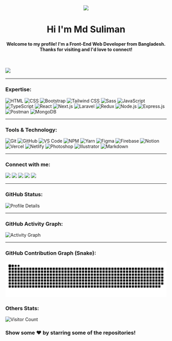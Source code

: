 <div align="center" >
  <img src="https://media.giphy.com/media/hvRJCLFzcasrR4ia7z/giphy.gif" width="100px">
</div>
<h1 align="center">Hi I'm Md Suliman</h1> 
<h4 align="center">Welcome to my profile! I'm a Front-End Web Developer from Bangladesh. Thanks for visiting and I'd love to connect!</h4>
<br>

![](https://github-widgetbox.vercel.app/api/profile?username=sulaimanbiswas&data=followers,repositories,stars,commits&theme=nautilus)

---

### Expertise:

![](https://skillicons.dev/icons?i=html "HTML")
![](https://skillicons.dev/icons?i=css "CSS")
![](https://skillicons.dev/icons?i=bootstrap "Bootstrap")
![](https://skillicons.dev/icons?i=tailwindcss "Tailwind CSS")
![](https://skillicons.dev/icons?i=sass "Sass")
![](https://skillicons.dev/icons?i=javascript "JavaScript")
![](https://skillicons.dev/icons?i=typescript "TypeScript")
![](https://skillicons.dev/icons?i=react "React")
![](https://skillicons.dev/icons?i=nextjs "Next.js")
![](https://skillicons.dev/icons?i=laravel "Laravel")
![](https://skillicons.dev/icons?i=redux "Redux")
![](https://skillicons.dev/icons?i=nodejs "Node.js")
![](https://skillicons.dev/icons?i=expressjs "Express.js")
![](https://skillicons.dev/icons?i=postman "Postman")
![](https://skillicons.dev/icons?i=mongodb "MongoDB")

---

### Tools & Technology:

![](https://skillicons.dev/icons?i=git "Git")
![](https://skillicons.dev/icons?i=github "GitHub")
![](https://skillicons.dev/icons?i=vscode "VS Code")
![](https://skillicons.dev/icons?i=npm "NPM")
![](https://skillicons.dev/icons?i=yarn "Yarn")
![](https://skillicons.dev/icons?i=figma "Figma")
![](https://skillicons.dev/icons?i=firebase "Firebase")
![](https://skillicons.dev/icons?i=notion "Notion")
![](https://skillicons.dev/icons?i=vercel "Vercel")
![](https://skillicons.dev/icons?i=netlify "Netlify")
![](https://skillicons.dev/icons?i=ps "Photoshop")
![](https://skillicons.dev/icons?i=ai "Illustrator")
![](https://skillicons.dev/icons?i=md "Markdown")

---

### Connect with me:

[![](https://img.shields.io/badge/-LinkedIn-%230077B5?style=for-the-badge&logo=linkedin&logoColor=white)](https://www.linkedin.com/in/sulaimanbiswas)
[![](https://img.shields.io/badge/X-000000?style=for-the-badge&logo=x&logoColor=white)](https://www.twitter.com/sulaimanbiswas)
[![](https://img.shields.io/badge/Facebook-1877F2?style=for-the-badge&logo=facebook&logoColor=white)](https://www.facebook.com/sulaimanbiswasbd)
[![](https://img.shields.io/badge/Instagram-E4405F?style=for-the-badge&logo=instagram&logoColor=white)](https://www.instagram.com/sulaimanbiswas)
[![](https://img.shields.io/badge/YouTube-FF0000?style=for-the-badge&logo=youtube&logoColor=white)](https://www.youtube.com/@sulaimanbiswas)

---

### GitHub Status:

![](http://github-profile-summary-cards.vercel.app/api/cards/profile-details?username=sulaimanbiswas&theme=blue_green "Profile Details")

---

### GitHub Activity Graph:

![](https://github-readme-activity-graph.vercel.app/graph?username=sulaimanbiswas&bg_color=070e07&color=00fa11&line=0ed4d8&point=fffafa&area=true&hide_border=true "Activity Graph")

---

### GitHub Contribution Graph (Snake):

![snake gif](https://github.com/sulaimanbiswas/sulaimanbiswas/blob/output/github-contribution-grid-snake-dark.svg)

### Others Stats:

![](https://visitcount.itsvg.in/api?id=sulaimanbiswas&icon=0&color=0 "Visitor Count")

### Show some ❤️ by starring some of the repositories!
